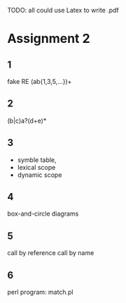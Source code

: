 TODO: all
could use Latex to write .pdf

# Assignment 2

## 1
fake RE
(ab{1,3,5,...})+

## 2
(b|c)a?(d+e)*

## 3
- symble table,
- lexical scope
- dynamic scope

## 4
box-and-circle diagrams

## 5
call by reference
call by name

## 6
perl program: match.pl
